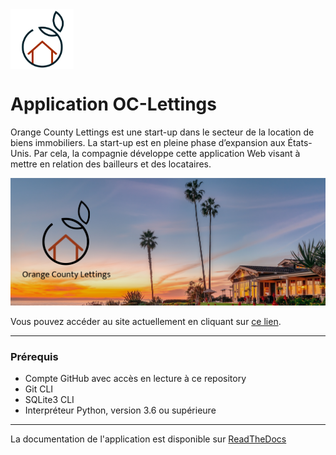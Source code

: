 <img src='doc/source/_static/img/logo.png' style='display: block; margin: 20 auto; width: 20%'>

# Application OC-Lettings

Orange County Lettings est une start-up dans le secteur de la location de biens immobiliers. La start-up est en pleine phase d’expansion aux États-Unis. Par cela, la compagnie développe cette application Web visant à mettre en relation des bailleurs et des locataires.

<img src='doc/source/_static/img/cover.jpg'>

Vous pouvez accéder au site actuellement en cliquant sur [ce lien](http://52.47.99.215/).

---

### Prérequis

- Compte GitHub avec accès en lecture à ce repository
- Git CLI
- SQLite3 CLI
- Interpréteur Python, version 3.6 ou supérieure

---

La documentation de l'application est disponible sur [ReadTheDocs](https://fibuc-oc-lettings.readthedocs.io/fr/latest/index.html)


